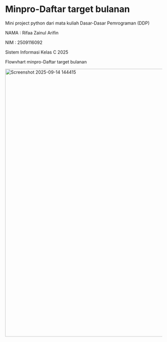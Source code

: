 # Minpro-Daftar target bulanan

Mini project python dari mata kuliah Dasar-Dasar Pemrograman (DDP)

NAMA : Rifaa Zainul Arifin

NIM  : 2509116092

Sistem Informasi Kelas C 2025

Flowvhart minpro-Daftar target bulanan

<img width="736" height="857" alt="Screenshot 2025-09-14 144415" src="https://github.com/user-attachments/assets/dd51ff80-5383-4db0-85f0-2d57daf36744" />

